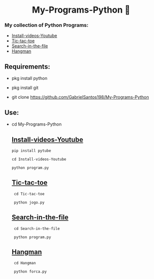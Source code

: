 <h1 align=center>My-Programs-Python 🐍</h1>

### My collection of Python Programs:
* <a href='#Install-videos-Youtube'>Install-videos-Youtube</a>
* <a href='#Tic-tac-toe'>Tic-tac-toe</a>
* <a href='#Search-in-the-file'>Search-in-the-file</a>
* <a href='#Hangman'>Hangman</a>
 
 ## Requirements:
 * pkg install python
 
 * pkg install git
 
 * git clone https://github.com/GabrielSantos198/My-Programs-Python
 
 ## Use:
 * cd My-Programs-Python
 
    ## <a id='Install-videos-Youtube' href='#Install-videos-Youtube'>Install-videos-Youtube</a>
       pip install pytube
       
       cd Install-videos-Youtube
       
       python program.py
    ## <a id='Tic-tac-toe' href='#Tic-tac-toe'>Tic-tac-toe</a>
        cd Tic-tac-toe
        
        python jogo.py
    
    ## <a id='Search-in-the-file' href='#Search-in-the-file'>Search-in-the-file</a>
        cd Search-in-the-file
        
        python program.py
    
    ## <a id='Hangman' href='#Hangman'>Hangman</a>
        cd Hangman
        
        python forca.py
    
    
    

